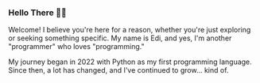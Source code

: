 ### Hello There 👋🏻

Welcome! I believe you're here for a reason, whether you're just exploring or seeking something specific. My name is Edi, and yes, I'm another "programmer" who loves "programming."

My journey began in 2022 with Python as my first programming language. Since then, a lot has changed, and I've continued to grow... kind of.
